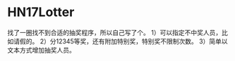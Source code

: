 # HN17Lotter
找了一圈找不到合适的抽奖程序，所以自己写了个。
1）可以指定不中奖人员，比如请假的。
2）分12345等奖，还有附加特别奖，特别奖不限制次数。
3）简单以文本方式增加抽奖人员。
